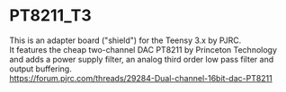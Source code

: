 # PT8211_T3
This is an adapter board ("shield") for the Teensy 3.x by PJRC.<br>
It features the cheap two-channel DAC PT8211 by Princeton Technology and adds a power supply filter, an analog third order low pass filter and output buffering.
<br>
https://forum.pjrc.com/threads/29284-Dual-channel-16bit-dac-PT8211
